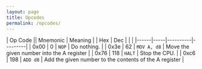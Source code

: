 ```yaml
---
layout: page
title: Opcodes
permalink: /opcodes/
---
```


| Op Code   || Mnemonic | Meaning |
| Hex  | Dec |          |         |
|------|-----|----------|---------|
| 0x00 |   0 | `NOP`       | Do nothing. |
| 0x3e |  62 | `MOV A, d8` | Move the given number into the A register |
| 0x76 | 118 | `HALT`      | Stop the CPU. |
| 0xc6 | 198 | `ADD d8`    | Add the given number to the contents of the A register |